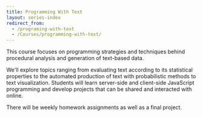 ```yaml
---
title: Programming With Text
layout: series-index
redirect_from:
  - /programing-with-text
  - /Courses/programming-with-text/
---
```


This course focuses on programming strategies and techniques behind procedural analysis and generation of text-based data.

We'll explore topics ranging from evaluating text according to its statistical properties to the automated production of text with probabilistic methods to text visualization.
Students will learn server-side and client-side JavaScript programming and develop projects that can be shared and interacted with online.

There will be weekly homework assignments as well as a final project.

